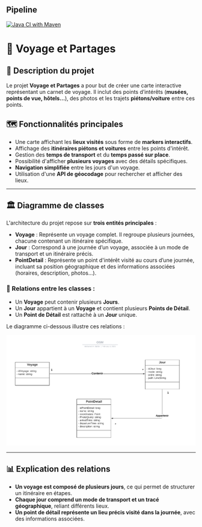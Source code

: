 
## Pipeline
[![Java CI with Maven](https://github.com/MohamedAliSidibe/OSMBack/actions/workflows/maven.yml/badge.svg)](https://github.com/MohamedAliSidibe/OSMBack/actions/workflows/maven.yml)
# 🚀 Voyage et Partages

## 📍 Description du projet
Le projet **Voyage et Partages** a pour but de créer une carte interactive représentant un carnet de voyage. Il inclut des points d’intérêts (**musées, points de vue, hôtels...**), des photos et les trajets **piétons/voiture** entre ces points.

## 🗺️ Fonctionnalités principales
- Une carte affichant les **lieux visités** sous forme de **markers interactifs**.
- Affichage des **itinéraires piétons et voitures** entre les points d'intérêt.
- Gestion des **temps de transport** et du **temps passé sur place**.
- Possibilité d'afficher **plusieurs voyages** avec des détails spécifiques.
- **Navigation simplifiée** entre les jours d'un voyage.
- Utilisation d'une **API de géocodage** pour rechercher et afficher des lieux.

---

## 🏛️ Diagramme de classes
L'architecture du projet repose sur **trois entités principales** :

- **Voyage** : Représente un voyage complet. Il regroupe plusieurs journées, chacune contenant un itinéraire spécifique.
- **Jour** : Correspond à une journée d’un voyage, associée à un mode de transport et un itinéraire précis.
- **PointDetail** : Représente un point d'intérêt visité au cours d’une journée, incluant sa position géographique et des informations associées (horaires, description, photos...).

### 📌 Relations entre les classes :
- Un **Voyage** peut contenir plusieurs **Jours**.
- Un **Jour** appartient à un **Voyage** et contient plusieurs **Points de Détail**.
- Un **Point de Détail** est rattaché à un **Jour** unique.

Le diagramme ci-dessous illustre ces relations :

![Diagramme UML](/images/OSM.png)

---

## 📊 Explication des relations
- **Un voyage est composé de plusieurs jours**, ce qui permet de structurer un itinéraire en étapes.
- **Chaque jour comprend un mode de transport et un tracé géographique**, reliant différents lieux.
- **Un point de détail représente un lieu précis visité dans la journée**, avec des informations associées.

